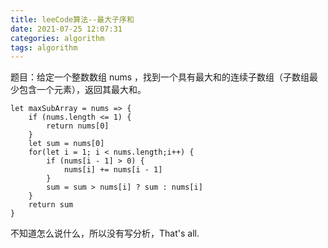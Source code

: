 ```yaml
---
title: leeCode算法--最大子序和
date: 2021-07-25 12:07:31
categories: algorithm
tags: algorithm
---
```


题目：给定一个整数数组 nums ，找到一个具有最大和的连续子数组（子数组最少包含一个元素），返回其最大和。

```
let maxSubArray = nums => {
    if (nums.length <= 1) {
        return nums[0]
    }
    let sum = nums[0]
    for(let i = 1; i < nums.length;i++) {
        if (nums[i - 1] > 0) {
            nums[i] += nums[i - 1]
        }
        sum = sum > nums[i] ? sum : nums[i]
    }
    return sum
}
```
不知道怎么说什么，所以没有写分析，That's all.
